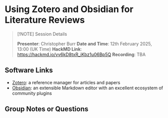 # Using Zotero and Obsidian for Literature Reviews

> [!NOTE] Session Details
> 
> **Presenter**: Christopher Burr
> **Date and Time**: 12th February 2025, 13:00 (UK Time)
> **HackMD Link**: https://hackmd.io/vv6kD8txR_iKbz1u06Bp5Q
> **Recording**: TBA

## Software Links

- [Zotero](https://www.zotero.org/): a reference manager for articles and papers
- [Obsidian](https://obsidian.md/): an extensible Markdown editor with an excellent ecosystem of community plugins

## Group Notes or Questions

<!-- Please use this section for taking notes or questions -->

